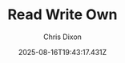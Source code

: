 ---
title: "Read Write Own"
date: "2025-08-16T19:43:17.431Z"
author: "Chris Dixon"
read_year: "NO"
recommendation: '5'
url: /bookshelf/read-write-own
---